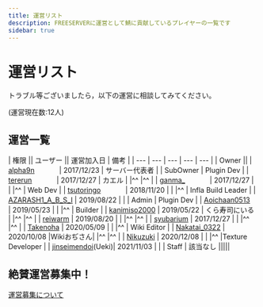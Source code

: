 ```yaml
---
title: 運営リスト
description: FREESERVERに運営として鯖に貢献しているプレイヤーの一覧です
sidebar: true
---
```



# 運営リスト
トラブル等ございましたら，以下の運営に相談してみてください。

(運営現在数:12人)

## 運営一覧

| 権限 || ユーザー || 運営加入日 | 備考 |
| --- | --- | --- | --- | --- |
| Owner                        || <mc-avatar user="a1f8207cdbaa426d92a438c6d0f3c570" /> | [alpha9n](alphakun.html)    　    　　| 2017/12/23 | サーバー代表者 |
| SubOwner | Plugin Dev         | <mc-avatar user="81e123bc72964a59a7ee3aabdedf2d91" /> | [tererun](tererun.html)     　    　　| 2017/12/27 | カエル |
|^^        |^^                  | <mc-avatar user="182227c46dec4576b9bff38b9bf833ec" /> | [ganma_](ganma_)            　    　　| 2017/12/27 | |
|^^        | Web Dev            | <mc-avatar user="d3ff5f70c4fb42b581e12497c177ef16" /> | [tsutoringo](tsutoringo)    　    　　| 2018/11/20 | |
|^^        | Infla Build Leader | <mc-avatar user="ef629a8d1baf4549afd6cf7eb917d720" /> | [AZARASH1_A_B_S_I](AZARASH1_A_B_S_I) | 2019/08/22 |  |
| Admin    | Plugin Dev         | <mc-avatar user="e2b3476a8e034ee9a9c4e0bf61641c55" /> | [Aoichaan0513](Aoichaan0513)　    　　| 2019/05/23 | |
|^^        | Builder            | <mc-avatar user="77f5566a44f8436c8237771c505fa9f2" /> | [kanimiso2000](kanimiso2000)         | 2019/05/22 | くら寿司にいる |
|^^        |^^                  | <mc-avatar user="0c12094a3d5341f091b34c1866d66151" /> | [reiwarm](reiwarm)                   | 2019/08/20 | |
|^^        |^^                  | <mc-avatar user="3d69d517b66e449188f414f5031e62b8" /> | [syubarium](syubarium)               | 2017/12/27 | |
|^^        |^^                  | <mc-avatar user="0d0873eb4f0f4df9b75eaaf96cb7a66c" /> | [Takenoha](Takenoha)                 | 2020/05/09 | |
|^^        | Wiki Editor        | <mc-avatar user="d297f52003024e5d944fd78edc82891a" /> | [Nakatai_0322](Nakatai_0322)         | 2020/10/08 |Wikiおぢさん|
|^^        |^^                  | <mc-avatar user="ea340bb4e5944837859815fe77c6cf30" /> | [Nikuzuki](Nikuzuki)                 | 2020/12/08 | |
|^^        |Texture Developer                  | <mc-avatar user="06e9b34d6fb34d34ba05f2b258f75b50" /> | [jinseimendoi](Nikuzuki)(Ueki)| 2021/11/03 | |
| Staff    | 該当なし                                                                                                       |||||

## 絶賛運営募集中！
[運営募集について](/recruit-info)
